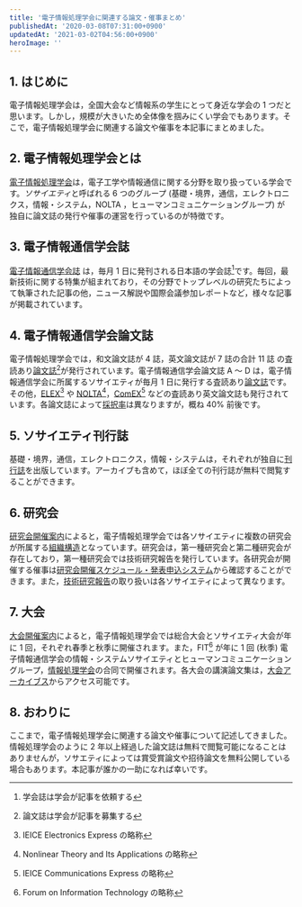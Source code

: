 ```yaml
---
title: '電子情報処理学会に関連する論文・催事まとめ'
publishedAt: '2020-03-08T07:31:00+0900'
updatedAt: '2021-03-02T04:56:00+0900'
heroImage: ''
---
```


## 1. はじめに

電子情報処理学会は，全国大会など情報系の学生にとって身近な学会の 1 つだと思います。しかし，規模が大きいため全体像を掴みにくい学会でもあります。そこで，電子情報処理学会に関連する論文や催事を本記事にまとめました。

## 2. 電子情報処理学会とは

[電子情報処理学会](https://www.ieice.org/jpn_r/index.html)は，電子工学や情報通信に関する分野を取り扱っている学会です。*ソサイエティ*と呼ばれる 6 つのグループ (基礎・境界，通信，エレクトロニクス，情報・システム，NOLTA
，ヒューマンコミュニケーショングループ) が独自に論文誌の発行や催事の運営を行っているのが特徴です。

## 3. 電子情報通信学会誌

[電子情報通信学会誌](https://www.journal.ieice.org/) は，毎月 1 日に発刊される日本語の学会誌[^1]です。毎回，最新技術に関する特集が組まれており，その分野でトップレベルの研究たちによって執筆された記事の他，ニュース解説や国際会議参加レポートなど，様々な記事が掲載されています。

## 4. 電子情報通信学会論文誌

電子情報処理学会では，和文論文誌が 4 誌，英文論文誌が 7 誌の合計 11 誌 の査読あり[論文誌](https://www.ieice.org/jpn_r/transactions/transactions_online/index.html)[^2]が発行されています。電子情報通信学会論文誌 A 〜 D は，電子情報通信学会に所属するソサイエティが毎月 1 日に発行する査読あり[論文誌](https://search.ieice.org/index.html)です。その他，[ELEX](https://www.ieice.org/publications/elex/about.html)[^3] や [NOLTA](https://www.ieice.org/publications/nolta/data/what.html)[^4]，[ComEX](https://www.ieice.org/publications/comex/data/whats.html)[^5] などの査読あり英文論文誌も発行されています。各論文誌によって[採択率](https://search.ieice.org/statistics.html)は異なりますが，概ね 40% 前後です。

## 5. ソサイエティ刊行誌

基礎・境界，通信，エレクトロニクス，情報・システムは，それぞれが独自に[刊行誌](https://www.ieice.org/jpn/books/society_syupan.html)を出版しています。アーカイブも含めて，ほぼ全ての刊行誌が無料で閲覧することができます。

## 6. 研究会

[研究会開催案内](https://www.ieice.org/jpn_r/event/kenkyukai.html)によると，電子情報処理学会では各ソサイエティに複数の研究会が所属する[組織構造](https://www.ieice.org/jpn/kenkyuukai/1kenichiran.pdf)となっています。研究会は，第一種研究会と第二種研究会が存在しており，第一種研究会では技術研究報告を発行しています。各研究会が開催する催事は[研究会開催スケジュール・発表申込システム](https://www.ieice.org/ken/program/index.php)から確認することができます。また，[技術研究報告](https://www.ieice.org/jpn/books/gihouannai.html)の取り扱いは各ソサイエティによって異なります。

## 7. 大会

[大会開催案内](https://www.ieice.org/jpn_r/event/taikai/index.html)によると，電子情報処理学会では総合大会とソサイエティ大会が年に 1 回，それぞれ春季と秋季に開催されます。また，FIT[^6] が年に 1 回 (秋季) 電子情報通信学会の情報・システムソサイエティとヒューマンコミュニケーショングループ，[情報処理学会](https://www.ipsj.or.jp/)の合同で開催されます。各大会の講演論文集は，[大会アーカイブス](https://www.ieice.org/publications/conferences/)からアクセス可能です。

## 8. おわりに

ここまで，電子情報処理学会に関連する論文や催事について記述してきました。情報処理学会のように 2 年以上経過した論文誌は無料で閲覧可能になることはありませんが，ソサエティによっては賞受賞論文や招待論文を無料公開している場合もあります。本記事が誰かの一助になれば幸いです。

[^1]: 学会誌は学会が記事を依頼する
[^2]: 論文誌は学会が記事を募集する
[^3]: IEICE Electronics Express の略称
[^4]: Nonlinear Theory and Its Applications の略称
[^5]: IEICE Communications Express の略称
[^6]: Forum on Information Technology の略称
